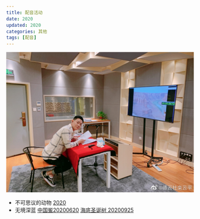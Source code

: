 ```yaml
---
title: 配音活动
date: 2020
updated: 2020
categories: 其他
tags: [配音]
---
```


![](https://raw.githubusercontent.com/rhenginium/image/main/img-1616694562184ffd554886b514db34d7190cf74979061.jpg)

+ 不可思议的动物 [2020](https://m.bilibili.com/video/BV1zC4y1h7sx?p=1)
+ 无境深蓝 [中国鲎20200620](https://m.ximalaya.com/share/sound/309200095?uid=218816482&shrdv=bddada1d-7f2f-4647-9a6e-e3dfb3f3d683&shrh5=browser&shrid=172cf924d8ba066&shrdh=2&shrpid=5UKOFKOOJP09EEVYMMK) [海底圣诞树 20200925](https://m.weibo.cn/6385738062/4553150940054103)